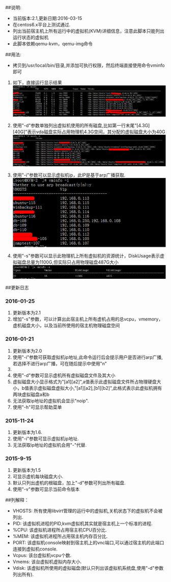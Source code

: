 ##说明:
- 当前版本:2.1,更新日期:2016-03-15
- 在centos6.x平台上测试通过.
- 列出当前宿主机上所有运行中的虚拟机(KVM)详细信息，注意此脚本只能列出运行状态的虚拟机
- 此脚本依赖qemu-kvm，qemu-img命令

##用法:
- 拷贝到/usr/local/bin/目录,并添加可执行权限，然后终端直接使用命令vminfo即可
1. 如下，直接运行显示结果
![image](https://raw.githubusercontent.com/opengers/pic/master/vminfo/1.jpg)

2. 使用"-d"参数单独列出虚拟机使用的所有磁盘,比如第一行末尾"[4.3G][40G]"表示vda磁盘实际占用物理机4.3G空间，其分配的虚拟磁盘大小为40G
![image](https://raw.githubusercontent.com/opengers/pic/master/vminfo/2.jpg)

3. 使用"-i"参数可以显示虚拟机ip，此IP是基于arp广播获取.
![image](https://raw.githubusercontent.com/opengers/pic/master/vminfo/3.jpg)

4. 使用"-s"参数可以显示此物理机上所有虚拟机的资源统计，DiskUsage表示虚拟磁盘总量为1100G,但实际只占用物理磁盘487G大小
![image](https://raw.githubusercontent.com/opengers/pic/master/vminfo/4.jpg)

##更新日志
### 2016-01-25
1. 更新版本为2.1
2. 增加"-s"参数，可以计算出此宿主机上所有虚机占用的总vcpu，vmemory，虚机磁盘大小，以及当前所使用的宿主机物理磁盘空间

### 2016-01-21
1. 更新版本为2.0
2. 使用"-i"参数可获取虚拟机ip地址,此命令运行后会提示用户是否进行arp广播,若选择不进行arp广播，可在随后提示中使用"n" 
3. [注意]:此方法首先利用arp广播更新系统arp表,再由虚机mac地址匹配出其ip地址，未更新arp表可能无法获取某些虚机ip地址
4. 使用"-d"参数可显示虚机所有虚拟磁盘文件及其大小
5. 虚拟磁盘大小显示格式为"[a1][a2]",a值表示此虚拟磁盘文件所占物理硬盘大小，b值表示虚拟磁盘虚拟大小,"[a1][a2],[b1][b2]",此格式表示此虚拟机拥有两块虚拟磁盘a和b
6. 无法获取ip地址的虚拟机会显示"noip".
7. 使用"-h"可显示帮助菜单

### 2015-11-24
1. 更新版本为1.6.
2. 使用"-i"参数可显示虚拟机ip地址.
3. 无法获取ip地址的虚拟机会用"-"代替.

### 2015-9-15
1. 更新版本为1.5
2. 可显示虚机每块磁盘大小.
3. 默认只列出虚机的根磁盘，加上"-d"参数可列出所有磁盘.
4. 使用"-v"参数可显示当前命令版本

##列解释：
- VHOSTS: 所有使用libvirt管理的运行中的虚拟机,关机状态下的虚拟机不会被列出.
- PID: 该虚拟机进程的PID,kvm虚拟机其实就是宿主机上一个标准的进程.
- %CPU: 该虚拟机进程所占用宿主机CPU百分比.
- %MEM: 该虚拟机进程所占用宿主机内存百分比.
- PORT: 该虚拟机console映射到宿主机上的vnc端口,可以通过宿主机的此端口连接到虚拟机console.
- Vcpus: 该台虚拟机vcpu个数.
- Vmems: 该台虚拟机虚拟内存大小.
- Vdisk: 该虚拟机所使用的虚拟磁盘(默认只列出该虚拟机系统盘,使用"-d"参数列出所有).
